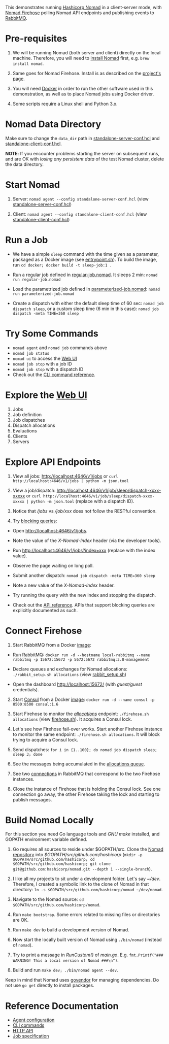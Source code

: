 This demonstrates running [Hashicorp Nomad](https://www.nomadproject.io/) in a client-server mode, with [Nomad Firehose](https://github.com/seatgeek/nomad-firehose) polling Nomad API endpoints and publishing events to [RabbitMQ](https://www.rabbitmq.com/).

# Pre-requisites

1. We will be running Nomad (both server and client) directly on the local machine. Therefore, you will need to [install Nomad](https://www.nomadproject.io/guides/install/index.html) first, e.g. `brew install nomad`.

2. Same goes for Nomad Firehose. Install is as described on the [project's page](https://github.com/seatgeek/nomad-firehose).

3. You will need [Docker](https://www.docker.com/) in order to run the other software used in this demonstration, as well as to place Nomad jobs using Docker driver.

4. Some scripts require a Linux shell and Python 3.x.

# Nomad Data Directory

Make sure to change the `data_dir` path in [standalone-server-conf.hcl](standalone-server-conf.hcl) and [standalone-client-conf.hcl](standalone-client-conf.hcl).

**NOTE**: If you encounter problems starting the server on subsequent runs, and are OK with _losing any persistent data_ of the test Nomad cluster, delete the data directory. 

# Start Nomad

1. Server: `nomad agent --config standalone-server-conf.hcl` (view [standalone-server-conf.hcl](standalone-server-conf.hcl))

2. Client: `nomad agent --config standalone-client-conf.hcl` (view [standalone-client-conf.hcl](standalone-client-conf.hcl))

# Run a Job

* We have a simple `sleep` command with the time given as a parameter, packaged as a Docker image (see [entrypoint.sh](docker/entrypoint.sh)). To build the image, run `cd docker; docker build -t sleep-job:1 .`

* Run a regular job defined in [regular-job.nomad](regular-job.nomad). It sleeps 2 min:  `nomad run regular-job.nomad`

* Load the parametrized job defined in [parameterized-job.nomad](parameterized-job.nomad): `nomad run parameterized-job.nomad`

* Create a dispatch with either the default sleep time of 60 sec: `nomad job dispatch sleep`, or a custom sleep time (6 min in this case): `nomad job dispatch -meta TIME=360 sleep`

# Try Some Commands

* `nomad agent` and `nomad job` commands above
* `nomad job status`
* `nomad ui` to access the [Web UI](http://localhost:4646)
* `nomad job stop` with a job ID
* `nomad job stop` with a dispatch ID
* Check out the [CLI command reference](https://www.nomadproject.io/docs/commands/index.html).

# Explore the [Web UI](http://localhost:4646)

1. Jobs
2. Job definition
3. Job dispatches
4. Dispatch allocations
5. Evaluations
6. Clients
7. Servers

# Explore API Endpoints

1. View all jobs: [http://localhost:4646/v1/jobs](http://localhost:4646/v1/jobs) or `curl http://localhost:4646/v1/jobs | python -m json.tool`

2. View a job/dispatch: [http://localhost:4646/v1/job/sleep/dispatch-xxxx-xxxxx](http://localhost:4646/v1/job/sleep/dispatch-xxxx-xxxxx) or `curl http://localhost:4646/v1/job/sleep/dispatch-xxxx-xxxxx | python -m json.tool` (replace with a dispatch ID).

3. Notice that _/jobs_ vs _/job/xxx_ does not follow the RESTful convention.

4. Try [blocking queries](https://www.nomadproject.io/api/index.html#blocking-queries):

  * Open [http://localhost:4646/v1/jobs](http://localhost:4646/v1/jobs).
  
  * Note the value of the _X-Nomad-Index_ header (via the developer tools).

  * Run [http://localhost:4646/v1/jobs?index=xxx](http://localhost:4646/v1/jobs=xxx) (replace with the index value).

  * Observe the page waiting on long poll.

  * Submit another dispatch: `nomad job dispatch -meta TIME=360 sleep`
  
  * Note a new value of the _X-Nomad-Index_ header.

  * Try running the query with the new index and stopping the dispatch.

* Check out the [API reference](https://www.nomadproject.io/api/index.html). APIs that support blocking queries are explicitly documented as such.

# Connect Firehose 

1. Start RabbitMQ from a Docker [image](https://hub.docker.com/_/rabbitmq):

  * Run RabbitMQ: `docker run -d --hostname local-rabbitmq --name rabbitmq -p 15672:15672 -p 5672:5672 rabbitmq:3.8-management`

  * Declare queues and exchanges for Nomad allocations: `./rabbit_setup.sh allocations` (view [rabbit_setup.sh](rabbit_setup.sh))

  * Open the dashboard [http://localhost:15672/](http://localhost:15672/) (with _guest/guest_ credentials).

2. Start [Consul](https://www.consul.io/) from a Docker [image](https://hub.docker.com/_/consul): `docker run -d --name consul -p 8500:8500 consul:1.6`

3. Start Firehose to monitor the [_allocations_](http://localhost:4646/v1/allocations) endpoint: `./firehose.sh allocations` (view [firehose.sh](firehose.sh)). It acquires a Consul lock.

4. Let's see how Firehose fail-over works. Start another Firehose instance to monitor the same endpoint: `./firehose.sh allocations`. It will block trying to acquire a Consul lock.

5. Send dispatches: `for i in {1..100}; do nomad job dispatch sleep; sleep 3; done`

6. See the messages being accumulated in the [allocations queue](http://localhost:15672/#/queues/%2F/nomad-allocations).

7. See two [connections](http://localhost:15672/#/connections) in RabbitMQ that correspond to the two Firehose instances.

8. Close the instance of Firehose that is holding the Consul lock. See one connection go away, the other Firehose taking the lock and starting to publish messages.

# Build Nomad Locally

For this section you need Go language tools and _GNU make_ installed, and GOPATH environment variable defined.

1. Go requires all sources to reside under \$GOPATH/src. Clone the [Nomad repository](https://github.com/hashicorp/nomad) into _\$GOPATH/src/github.com/hashicorp_ (`mkdir -p $GOPATH/src/github.com/hashicorp; cd $GOPATH/src/github.com/hashicorp; git clone git@github.com:hashicorp/nomad.git --depth 1 --single-branch`).

2. I like all my projects to sit under a development folder. Let's say _~/dev_. Therefore, I created a symbolic link to the clone of Nomad in that directory: `ln -s $GOPATH/src/github.com/hashicorp/nomad ~/dev/nomad`.

3. Navigate to the Nomad source: `cd $GOPATH/src/github.com/hashicorp/nomad`.

4. Run `make bootstrap`. Some errors related to missing files or directories are OK.

5. Run `make dev` to build a development version of Nomad.

6. Now start the locally built version of Nomad using `./bin/nomad` (instead of `nomad`).

7. Try to print a message in _RunCustom()_ of _main.go_. E.g. `fmt.Printf("### WARNING! This a local version of Nomad ###\n")`.

8. Build and run `make dev; ./bin/nomad agent --dev`.

Keep in mind that Nomad uses [govendor](https://github.com/kardianos/govendor) for managing dependencies. Do not use `go get` directly to install packages.

# Reference Documentation

- [Agent configuration](https://www.nomadproject.io/docs/configuration/index.html)
- [CLI commands](https://www.nomadproject.io/docs/commands/index.html)
- [HTTP API](https://www.nomadproject.io/api/index.html)
- [Job specification](https://www.nomadproject.io/docs/job-specification/index.html)